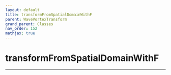 ```yaml
---
layout: default
title: transformFromSpatialDomainWithF
parent: WaveVortexTransform
grand_parent: Classes
nav_order: 152
mathjax: true
---
```


#  transformFromSpatialDomainWithF




---

